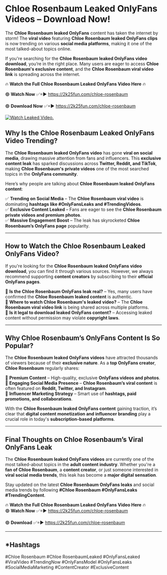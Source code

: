 # Chloe Rosenbaum Leaked OnlyFans Videos – Download Now!

The **Chloe Rosenbaum leaked OnlyFans** content has taken the internet by storm! The **viral video** featuring **Chloe Rosenbaum leaked OnlyFans clips** is now trending on various **social media platforms**, making it one of the most talked-about topics online.  

If you're searching for the **Chloe Rosenbaum leaked OnlyFans video download**, you’re in the right place. Many users are eager to access **Chloe Rosenbaum's exclusive content**, and the **Chloe Rosenbaum viral video link** is spreading across the internet.  

🔥 **Watch the Full Chloe Rosenbaum Leaked OnlyFans Video Here** 🔥  

🟢 **Watch Now** ✅=► https://2k25fun.com/chloe-rosenbaum

🟢 **Download Now** ✅=► https://2k25fun.com/chloe-rosenbaum

[![Watch Leaked Video.](https://miro.medium.com/v2/resize:fit:828/format:webp/1*cilzJN44JGOrTw9NJCrNHA.gif "Watch Leaked Video")](https://2k25fun.com/chloe-rosenbaum)

## **Why Is the Chloe Rosenbaum Leaked OnlyFans Video Trending?**  

The **Chloe Rosenbaum leaked OnlyFans video** has gone **viral on social media**, drawing massive attention from fans and influencers. This **exclusive content leak** has sparked discussions across **Twitter, Reddit, and TikTok**, making **Chloe Rosenbaum's private videos** one of the most searched topics in the **OnlyFans community**.  

Here’s why people are talking about **Chloe Rosenbaum leaked OnlyFans content**:  

✅ **Trending on Social Media** – The **Chloe Rosenbaum viral video** is dominating **hashtags like #OnlyFansLeaks and #TrendingVideos**.  
✅ **Exclusive Content Leaked** – Fans are eager to see the **Chloe Rosenbaum private videos and premium photos**.  
✅ **Massive Engagement Boost** – The leak has skyrocketed **Chloe Rosenbaum’s OnlyFans page** popularity.  

---

## **How to Watch the Chloe Rosenbaum Leaked OnlyFans Video?**  

If you're looking for the **Chloe Rosenbaum leaked OnlyFans video download**, you can find it through various sources. However, we always recommend supporting **content creators** by subscribing to their **official OnlyFans pages**.  

🔹 **Is the Chloe Rosenbaum OnlyFans leak real?** – Yes, many users have confirmed the **Chloe Rosenbaum leaked content** is authentic.  
🔹 **Where to watch Chloe Rosenbaum's leaked video?** – The **Chloe Rosenbaum viral video link** is being shared across multiple platforms.  
🔹 **Is it legal to download leaked OnlyFans content?** – Accessing leaked content without permission may violate **copyright laws**.  

---

## **Why Chloe Rosenbaum’s OnlyFans Content Is So Popular?**  

The **Chloe Rosenbaum leaked OnlyFans videos** have attracted thousands of viewers because of their **exclusive nature**. As a **top OnlyFans creator**, **Chloe Rosenbaum** regularly shares:  

📌 **Premium Content** – High-quality, exclusive **OnlyFans videos and photos**.  
📌 **Engaging Social Media Presence** – **Chloe Rosenbaum’s viral content** is often featured on **Reddit, Twitter, and Instagram**.  
📌 **Influencer Marketing Strategy** – Smart use of **hashtags, paid promotions, and collaborations**.  

With the **Chloe Rosenbaum leaked OnlyFans content** gaining traction, it’s clear that **digital content monetization and influencer branding** play a crucial role in today's **subscription-based platforms**.  

---

## **Final Thoughts on Chloe Rosenbaum’s Viral OnlyFans Leak**  

The **Chloe Rosenbaum leaked OnlyFans videos** are currently one of the most talked-about topics in the **adult content industry**. Whether you're a **fan of Chloe Rosenbaum**, a **content creator**, or just someone interested in **viral social media trends**, this leak has become a **major digital sensation**.  

Stay updated on the latest **Chloe Rosenbaum OnlyFans leaks** and social media trends by following **#Chloe Rosenbaum #OnlyFansLeaks #TrendingContent**.  

🔥 **Watch the Full Chloe Rosenbaum Leaked OnlyFans Video Here** 🔥  
🟢 **Watch Now** ✅=► https://2k25fun.com/chloe-rosenbaum

🟢 **Download** ✅=► https://2k25fun.com/chloe-rosenbaum

---

## *Hashtags
#Chloe Rosenbaum #Chloe RosenbaumLeaked #OnlyFansLeaked #ViralVideo #TrendingNow #OnlyFansModel #OnlyFansLeaks #SocialMediaMarketing #ContentCreator #ExclusiveContent  